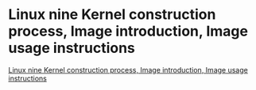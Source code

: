 # Linux nine Kernel construction process, Image introduction, Image usage instructions
[Linux nine Kernel construction process, Image introduction, Image usage instructions](https://aiwithcloud.com/2022/09/16/linux_nine_kernel_construction_process_image_introduction_image_usage_instructions/)